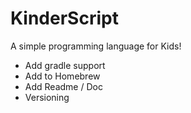 # KinderScript
 A simple programming language for Kids!


 - Add gradle support
 - Add to Homebrew
 - Add Readme / Doc 
 - Versioning
